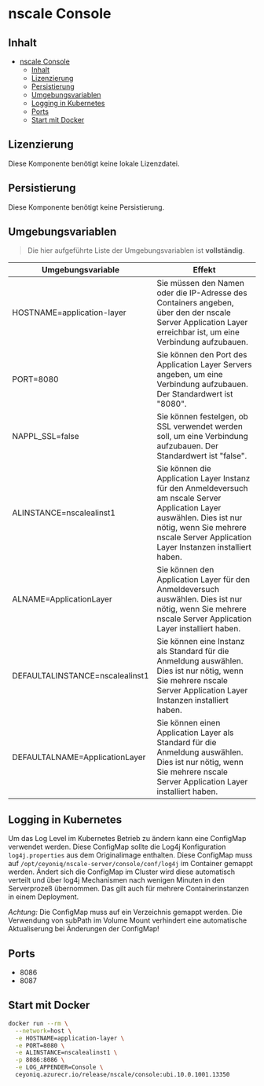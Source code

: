 # nscale Console

## Inhalt

- [nscale Console](#nscale-console)
  - [Inhalt](#inhalt)
  - [Lizenzierung](#lizenzierung)
  - [Persistierung](#persistierung)
  - [Umgebungsvariablen](#umgebungsvariablen)
  - [Logging in Kubernetes](#logging-in-kubernetes)
  - [Ports](#ports)
  - [Start mit Docker](#start-mit-docker)

## Lizenzierung

Diese Komponente benötigt keine lokale Lizenzdatei.

## Persistierung

Diese Komponente benötigt keine Persistierung.

## Umgebungsvariablen

>Die hier aufgeführte Liste der Umgebungsvariablen ist **vollständig**.

|Umgebungsvariable | Effekt |
|---|---|
|HOSTNAME=application-layer |Sie müssen den Namen oder die IP-Adresse des Containers angeben, über den der nscale Server Application Layer erreichbar ist, um eine Verbindung aufzubauen.|
|PORT=8080 | Sie können den Port des Application Layer Servers angeben, um eine Verbindung aufzubauen. Der Standardwert ist "8080".|
|NAPPL_SSL=false | Sie können festelgen, ob SSL verwendet werden soll, um eine Verbindung aufzubauen. Der Standardwert ist "false". |
|ALINSTANCE=nscalealinst1 |Sie können die Application Layer Instanz für den Anmeldeversuch am nscale Server Application Layer auswählen. Dies ist nur nötig, wenn Sie mehrere nscale Server Application Layer Instanzen installiert haben.|
|ALNAME=ApplicationLayer |Sie können den Application Layer für den Anmeldeversuch auswählen. Dies ist nur nötig, wenn Sie mehrere nscale Server Application Layer installiert haben.|
|DEFAULTALINSTANCE=nscalealinst1 |Sie können eine Instanz als Standard für die Anmeldung auswählen. Dies ist nur nötig, wenn Sie mehrere nscale Server Application Layer Instanzen installiert haben.|
|DEFAULTALNAME=ApplicationLayer|Sie können einen Application Layer als Standard für die Anmeldung auswählen. Dies ist nur nötig, wenn Sie mehrere nscale Server Application Layer installiert haben.|

## Logging in Kubernetes

Um das Log Level im Kubernetes Betrieb zu ändern kann eine ConfigMap verwendet werden. Diese ConfigMap sollte die Log4j 
Konfiguration ```log4j.properties``` aus dem Originalimage enthalten. 
Diese ConfigMap muss auf ```/opt/ceyoniq/nscale-server/console/conf/log4j``` im Container gemappt werden.
Ändert sich die ConfigMap im Cluster wird diese automatisch verteilt und über log4j Mechanismen nach wenigen Minuten in den
Serverprozeß übernommen. Das gilt auch für mehrere Containerinstanzen in einem Deployment.

*Achtung:* Die ConfigMap muss auf ein Verzeichnis gemappt werden. Die Verwendung von subPath im Volume Mount verhindert eine automatische Aktualiserung bei Änderungen der ConfigMap!

## Ports

- 8086
- 8087

## Start mit Docker

```bash
docker run --rm \
  --network=host \
  -e HOSTNAME=application-layer \
  -e PORT=8080 \
  -e ALINSTANCE=nscalealinst1 \
  -p 8086:8086 \
  -e LOG_APPENDER=Console \
  ceyoniq.azurecr.io/release/nscale/console:ubi.10.0.1001.13350
```

